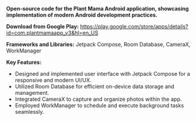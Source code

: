 **Open-source code for the Plant Mama Android application, showcasing implementation of modern Android development practices.**

**Download from Google Play:** https://play.google.com/store/apps/details?id=com.plantmamaapp_v3&hl=en_US 

**Frameworks and Libraries:** Jetpack Compose, Room Database, CameraX, WorkManager

**Key Features:** 
- Designed and implemented user interface with Jetpack Compose for a responsive and modern UI/UX.
- Utilized Room Database for efficient on-device data storage and management.
- Integrated CameraX to capture and organize photos within the app.
- Employed WorkManager to schedule and execute background tasks seamlessly.
